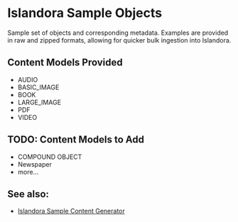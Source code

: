 # Islandora Sample Objects

Sample set of objects and corresponding metadata. Examples are provided in raw and zipped formats, allowing for quicker bulk ingestion into Islandora.

## Content Models Provided

* AUDIO
* BASIC_IMAGE
* BOOK
* LARGE_IMAGE
* PDF
* VIDEO

## TODO: Content Models to Add

* COMPOUND OBJECT
* Newspaper
* more...

## See also: 
* [Islandora Sample Content Generator](https://github.com/mjordan/islandora_scg)
